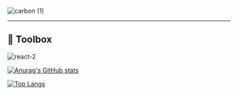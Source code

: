 ![carbon (1)](https://user-images.githubusercontent.com/75296793/173543386-9ec8a889-da48-4e0a-978a-709edb869d63.png)

---
🧰 Toolbox
---
![react-2](https://user-images.githubusercontent.com/75296793/173545984-0f6e578e-3cd5-4f28-8ae3-673ad341f1f1.svg)


[![Anurag's GitHub stats](https://github-readme-stats.vercel.app/api?username=tiaan-jonker&show_icons=true&theme=dark)](https://github.com/tiaan-jonker/github-readme-stats)

[![Top Langs](https://github-readme-stats.vercel.app/api/top-langs/?username=tiaan-jonker)](https://github.com/tiaan-jonker/github-readme-stats)
